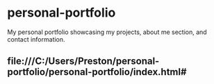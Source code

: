 # personal-portfolio
My personal portfolio showcasing my projects, about me section, and contact information.

## file:///C:/Users/Preston/personal-portfolio/personal-portfolio/index.html#
